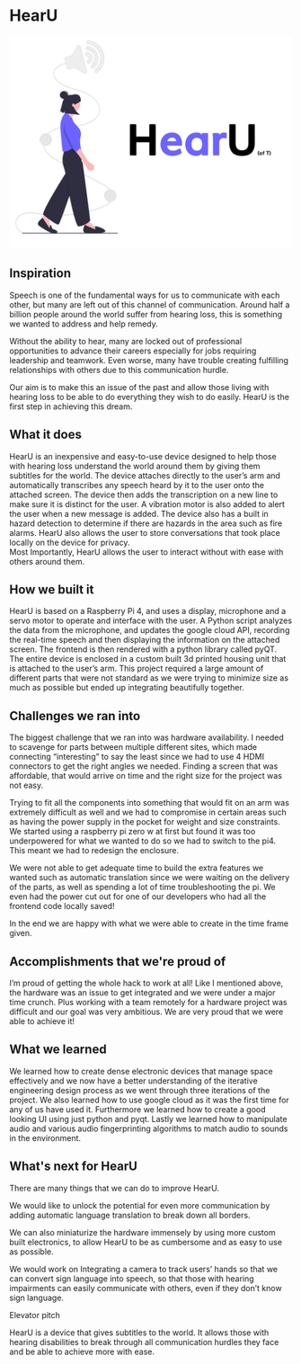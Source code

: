 # HearU
![HearU](https://github.com/Boheng2/HearU/blob/main/HearU-logo.png)

## Inspiration
Speech is one of the fundamental ways for us to communicate with each other, but many are left out of this channel of communication. Around half a billion people around the world suffer from hearing loss, this is something we wanted to address and help remedy.  

Without the ability to hear, many are locked out of professional opportunities to advance their careers especially for jobs requiring leadership and teamwork.  Even worse, many have trouble creating fulfilling relationships with others due to this communication hurdle. 

Our aim is to make this an issue of the past and allow those living with hearing loss to be able to do everything they wish to do easily. 
HearU is the first step in achieving this dream.

## What it does

HearU is an inexpensive and easy-to-use device designed to help those with hearing loss understand the world around them by giving them subtitles for the world. 
The device attaches directly to the user’s arm and automatically transcribes any speech heard by it to the user onto the attached screen. The device then adds the transcription on a new line to make sure it is distinct for the user. 
A vibration motor is also added to alert the user when a new message is added. The device also has a built in hazard detection to determine if there are hazards in the area such as fire alarms. HearU also allows the user to store conversations that took place locally on the device for privacy.  
Most Importantly, HearU allows the user to interact without with ease with others around them.











## How we built it
HearU is based on a Raspberry Pi 4, and uses a display, microphone and a servo motor to operate and interface with the user. A Python script analyzes the data from the microphone, and updates the google cloud API, recording the real-time speech and then displaying the information on the attached screen. The frontend is then rendered with a python library called pyQT. The entire device is enclosed in a custom built 3d printed housing unit that is attached to the user’s arm.
This project required a large amount of different parts that were not standard as we were trying to minimize size as much as possible but ended up integrating beautifully together.


## Challenges we ran into

The biggest challenge that we ran into was hardware availability. I needed to scavenge for parts between multiple different sites, which made connecting “interesting” to say the least since we had to use 4 HDMI connectors to get the right angles we needed. Finding a screen that was affordable, that would arrive on time and the right size for the project was not easy.  

Trying to fit all the components into something that would fit on an arm was extremely difficult as well and we had to compromise in certain areas such as having the power supply in the pocket for weight and size constraints. We started using a raspberry pi zero w at first but found it was too underpowered for what we wanted to do so we had to switch to the pi4. This meant we had to redesign the enclosure.

We were not able to get adequate time to build the extra features we wanted such as automatic translation since we were waiting on the delivery of the parts, as well as spending a lot of time troubleshooting the pi. We even had the power cut out for one of our developers who had all the frontend code locally saved! 

In the end we are happy with what we were able to create in the time frame given.

## Accomplishments that we're proud of
I’m proud of getting the whole hack to work at all! Like I mentioned above, the hardware was an issue to get integrated and we were under a major time crunch. Plus working with a team remotely for a hardware project was difficult and our goal was very ambitious. 
We are very proud that we were able to achieve it!


## What we learned

We learned how to create dense electronic devices that manage space effectively and we now have a better understanding of the iterative engineering design process as we went through three iterations of the project. We also learned how to use google cloud as it was the first time for any of us have used it. Furthermore we learned how to create a good looking UI using just python and pyqt. Lastly we learned how to manipulate audio and various audio fingerprinting algorithms to match audio to sounds in the environment.


## What's next for HearU


There are many things that we can do to improve HearU.

We would like to unlock the potential for even more communication by adding automatic language translation to break down all borders. 

We can also miniaturize the hardware immensely by using more custom built electronics, to allow HearU to be as cumbersome and as easy to use as possible.



We would work on Integrating a camera to track users’ hands so that we can convert sign language into speech, so that those with hearing impairments can easily communicate with others, even if they don’t know sign language.





Elevator pitch

HearU is a device that gives subtitles to the world. It allows those with hearing disabilities to break through all communication hurdles they face and be able to achieve more with ease. 
